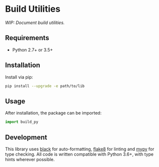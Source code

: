 # Build Utilities

_WIP: Document build utilities._

## Requirements

* Python 2.7+ or 3.5+

## Installation

Install via pip:

```bash
pip install --upgrade -e path/to/lib
```

## Usage

After installation, the package can be imported:

```python
import build_py
```

## Development

This library uses [black](https://github.com/psf/black) for auto-formatting, [flake8](https://github.com/PyCQA/flake8) for linting and [mypy](https://github.com/python/mypy) for type checking. All code is written compatible with Python 3.6+, with type hints wherever possible.
